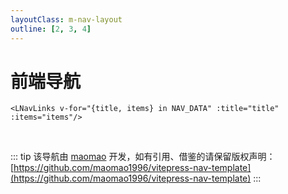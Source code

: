 ```yaml
---
layoutClass: m-nav-layout
outline: [2, 3, 4]
---
```

<script setup>
import { NAV_DATA } from './data'
</script>

<style src="./index.scss"></style>

# 前端导航

`<LNavLinks v-for="{title, items} in NAV_DATA" :title="title" :items="items"/>`

<br />

::: tip
该导航由 [maomao](https://github.com/maomao1996) 开发，如有引用、借鉴的请保留版权声明：[https://github.com/maomao1996/vitepress-nav-template](https://github.com/maomao1996/vitepress-nav-template)
:::
